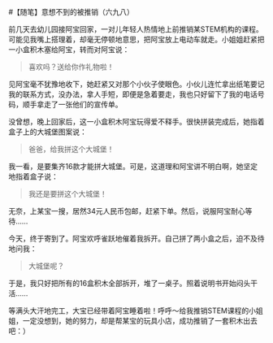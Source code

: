 #【随笔】意想不到的被推销（六九八）

前几天去幼儿园接阿宝回家，一对儿年轻人热情地上前推销某STEM机构的课程。可能见我嘴上搭理着，却毫无停顿地意思，把阿宝放上电动车就走。小姐姐赶紧把一小盒积木塞给阿宝，转而对阿宝说：

> 喜欢吗？送给你作礼物啦！

见阿宝毫不犹豫地收下，她赶紧又对那个小伙子使眼色。小伙儿连忙拿出纸笔要记我的联系方式，没办法，拿人手短，即便是急着要走，我也只好留下了我的电话号码，顺手拿走了一张他们的宣传单。

没曾想，晚上回家后，这一小盒积木阿宝玩得爱不释手。很快拼装完成后，她指着盒子上的大城堡图案说：

> 爸爸，给我拼这个大城堡！

我一看，是要集齐16款才能拼大城堡。可是，这道理和阿宝讲不明白啊，她坚定地指着盒子说：

> 我还是要拼这个大城堡！

无奈，上某宝一搜，居然34元人民币包邮，赶紧下单。然后，说服阿宝耐心等待……

今天，终于寄到了。阿宝欢呼雀跃地催着我拆开。自己拼了两小盒之后，迫不及待地问我：

> 大城堡呢？

于是，我只好把所有的16盒积木全部拆开，堆了一桌子。照着说明书开始闷头干活……

等满头大汗地完工，大宝已经带着阿宝睡着啦！呼呼～给我推销STEM课程的小姐姐，一定没想到，她的努力，却是帮某宝的玩具小店，成功推销了一套积木出去吧：）